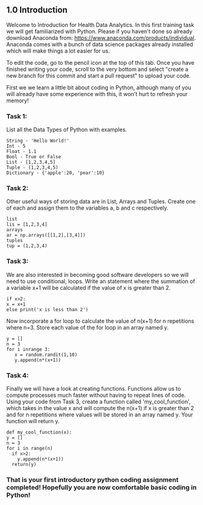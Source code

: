 ## 1.0 Introduction

Welcome to Introduction for Health Data Analytics. In this first training task we will get familiarized with Python. Please if you haven't done so already download Anaconda from: https://www.anaconda.com/products/individual. Anaconda comes with a bunch of data science packages already installed which will make things a lot easier for us. 

To edit the code, go to the pencil icon at the top of this tab. Once you have finished writing your code, scroll to the very bottom and select "create a new branch for this commit and start a pull request" to upload your code.


First we we learn a little bit about coding in Python, although many of you will already have some experience with this, it won't hurt to refresh your memory! 

### Task 1: 

List all the Data Types of Python with examples.  

```
String - 'Hello World!'
Int - 5
Float - 1.1
Bool - True or False
List - [1,2,3,4,5]
Tuple - (1,2,3,4,5)
Dictionary - {'apple':20, 'pear':10}
```

### Task 2: 

Other useful ways of storing data are in List, Arrays and Tuples. Create one of each and assign them to the variables a, b and c respectively. 

```
list
lis = [1,2,3,4]
arrays
ar = np.arrays([[1,2],[3,4]])
tuples
tup = (1,2,3,4)
```

### Task 3: 

We are also interested in becoming good software developers so we will need to use conditional, loops. Write an statement where the summation of a variable x+1 will be calculated if the value of x is greater than 2. 

```
if x>2:
x = x+1
else print('x is less than 2')
```

Now incorporate a for loop to calculate the value of n(x+1) for n repetitions where n=3. Store each value of the for loop in an array named y.  

```
y = []
n = 3
for i inrange 3:
   x = random.randit(1,10)
   y.append(n*(x+1))

```

### Task 4: 

Finally we will have a look at creating functions. Functions allow us to compute processes much faster without having to repeat lines of code. Using your code from Task 3, create a function called 'my_cool_function', which takes in the value x and will compute the n(x+1) if x is greater than 2 and for n repetitions where values will be stored in an array named y. Your function will return y. 

```
def my_cool_function(x):
y = []
n = 3
for i in range(n)
  if x>2:
    y.append(n*(x+1))
  return(y)

```

### That is your first introductory python coding assignment completed! Hopefully you are now comfortable basic coding in Python!
